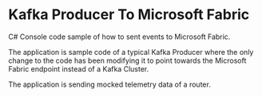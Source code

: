 # Kafka Producer To Microsoft Fabric

C# Console code sample of how to sent events to Microsoft Fabric.

The application is sample code of a typical Kafka Producer where the only change to the code has been modifying it to point towards the Microsoft Fabric endpoint instead of a Kafka Cluster.

The application is sending mocked telemetry data of a router.
